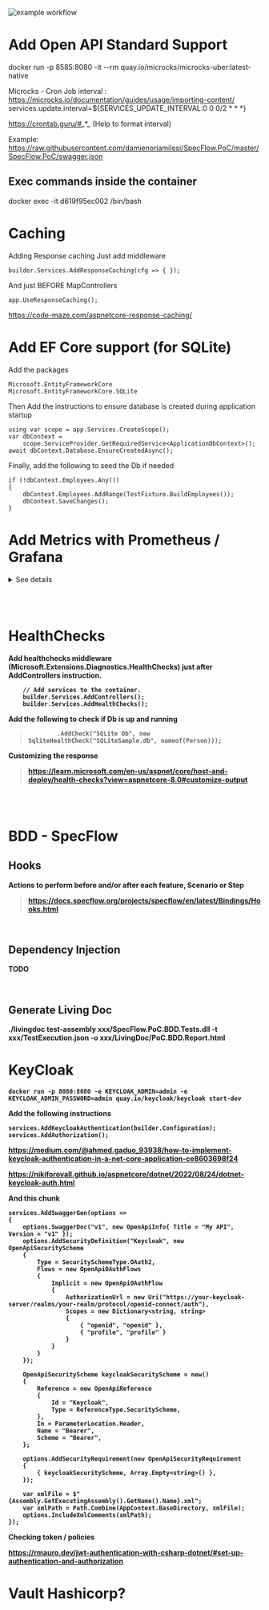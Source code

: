 ![example workflow](https://github.com/damienoriamilesi/SpecFlow.PoC/actions/workflows/dotnet.yml/badge.svg)


# Add Open API Standard Support

docker run -p 8585:8080 -it --rm quay.io/microcks/microcks-uber:latest-native 

Microcks - Cron Job interval :  https://microcks.io/documentation/guides/usage/importing-content/
services.update.interval=${SERVICES_UPDATE_INTERVAL:0 0 0/2 * * *}

https://crontab.guru/#*_*_*_*_* (Help to format interval)

Example: https://raw.githubusercontent.com/damienoriamilesi/SpecFlow.PoC/master/SpecFlow.PoC/swagger.json

## Exec commands inside the container
docker exec -it d619f95ec002 /bin/bash

# Caching

Adding Response caching 
Just add middleware 

    builder.Services.AddResponseCaching(cfg => { });

And just BEFORE MapControllers

    app.UseResponseCaching();

https://code-maze.com/aspnetcore-response-caching/


# Add EF Core support (for SQLite)

Add the packages

    Microsoft.EntityFrameworkCore 
    Microsoft.EntityFrameworkCore.SQLite

Then Add the instructions to ensure database is created during application startup
        
    using var scope = app.Services.CreateScope();
    var dbContext = 
        scope.ServiceProvider.GetRequiredService<ApplicationDbContext>();
    await dbContext.Database.EnsureCreatedAsync();

Finally, add the following to seed the Db if needed

    if (!dbContext.Employees.Any())
    {
        dbContext.Employees.AddRange(TestFixture.BuildEmployees());
        dbContext.SaveChanges();
    }

# Add Metrics with Prometheus / Grafana


<details>

<summary>See details</summary>

## <b>Install Prometheus and Grafana as a Docker container

> docker run -p 9090:9090 prom/prometheus

https://docs.docker.com/config/daemon/prometheus/



### PROMETHEUS

Ajouter le fichier prometheus.yml de configuration dans un dossier identifié comme volume

> docker run --name my-prometheus --mount type=bind,source=/tmp/prometheus,destination=/etc/prometheus/prometheus -p 9090:9090 prom/prometheus



### GRAFANA

> docker run -d -p 3000:3000 --name=grafana grafana/grafana-enterprise

Open Grafana => Home > Connections > Add Data Source > Prometheus
Set the following value into Prometheus server URL: 
http://host.docker.internal:9090  


## <b>Install dotnet counters
<br>

> dotnet tool install --global dotnet-counters 

Le répertoire d'outils <i>'/Users/xxx/.dotnet/tools'</i> n'est pas dans la variable d'environnement PATH.
Si vous utilisez zsh, vous pouvez l'ajouter à votre profil en exécutant la commande suivante :

> cat << \EOF >> ~/.zprofile
> 
 Ajouter les outils du kit SDK .NET Core
> export PATH="$PATH:/Users/xxx/.dotnet/tools"
> EOF

Exécutez ensuite 
> zsh -l

afin de le rendre disponible pour la session active.

Vous pouvez uniquement l'ajouter à la session active en exécutant la commande suivante :

> export PATH="$PATH:/Users/xxx/.dotnet/tools"

### Customize prometheus.yml



</details>

<br><br>

# HealthChecks

Add healthchecks middleware (Microsoft.Extensions.Diagnostics.HealthChecks)
just after AddControllers instruction.

        // Add services to the container.
        builder.Services.AddControllers();
        builder.Services.AddHealthChecks();  

Add the following to check if Db is up and running
>             .AddCheck("SQLite Db", new SqliteHealthCheck("SQLiteSample.db", nameof(Person)));  


Customizing the response
> https://learn.microsoft.com/en-us/aspnet/core/host-and-deploy/health-checks?view=aspnetcore-8.0#customize-output

<br>
<br>

# BDD - SpecFlow
## Hooks

Actions to perform before and/or after each feature, Scenario or Step
> https://docs.specflow.org/projects/specflow/en/latest/Bindings/Hooks.html

<br>

## Dependency Injection

TODO

<br>

## Generate Living Doc

./livingdoc test-assembly xxx/SpecFlow.PoC.BDD.Tests.dll -t xxx/TestExecution.json -o xxx/LivingDoc/PoC.BDD.Report.html

# KeyCloak

    docker run -p 8080:8080 -e KEYCLOAK_ADMIN=admin -e KEYCLOAK_ADMIN_PASSWORD=admin quay.io/keycloak/keycloak start-dev

Add the following instructions

    services.AddKeycloakAuthentication(builder.Configuration);
    services.AddAuthorization();

https://medium.com/@ahmed.gaduo_93938/how-to-implement-keycloak-authentication-in-a-net-core-application-ce8603698f24

https://nikiforovall.github.io/aspnetcore/dotnet/2022/08/24/dotnet-keycloak-auth.html

And this chunk

    services.AddSwaggerGen(options =>
    {
        options.SwaggerDoc("v1", new OpenApiInfo{ Title = "My API", Version = "v1" });
        options.AddSecurityDefinition("Keycloak", new OpenApiSecurityScheme
        {
            Type = SecuritySchemeType.OAuth2,
            Flows = new OpenApiOAuthFlows
            {
                Implicit = new OpenApiOAuthFlow
                {
                    AuthorizationUrl = new Uri("https://your-keycloak-server/realms/your-realm/protocol/openid-connect/auth"),
                    Scopes = new Dictionary<string, string>
                    {
                        { "openid", "openid" },
                        { "profile", "profile" }
                    }
                }
            }
        });
        
        OpenApiSecurityScheme keycloakSecurityScheme = new()
        {
            Reference = new OpenApiReference
            {
                Id = "Keycloak",
                Type = ReferenceType.SecurityScheme,
            },
            In = ParameterLocation.Header,
            Name = "Bearer",
            Scheme = "Bearer",
        };

        options.AddSecurityRequirement(new OpenApiSecurityRequirement
        {
            { keycloakSecurityScheme, Array.Empty<string>() },
        });
        
        var xmlFile = $"{Assembly.GetExecutingAssembly().GetName().Name}.xml";
        var xmlPath = Path.Combine(AppContext.BaseDirectory, xmlFile);
        options.IncludeXmlComments(xmlPath);
    });

Checking token / policies

https://rmauro.dev/jwt-authentication-with-csharp-dotnet/#set-up-authentication-and-authorization

# Vault Hashicorp?
